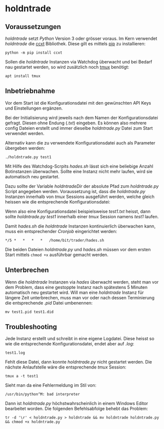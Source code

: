 # holdntrade

## Voraussetzungen

*holdntrade* setzt *Python* Version 3 oder grösser voraus.
Im Kern verwendet *holdntrade* die [ccxt](https://github.com/ccxt/ccxt) Bibliothek. Diese gilt es mittels [pip](https://pypi.org/project/pip/) zu installieren:

`python -m pip install ccxt`

Sollen die *holdntrade* Instanzen via Watchdog überwacht und bei Bedarf nau gestartet werden, so wird zusätzlich noch [tmux](https://github.com/tmux/tmux/wiki) benötigt:

`apt install tmux`


## Inbetriebnahme

Vor dem Start ist die Konfigurationsdatei mit den gewünschten API Keys und Einstellungen ergänzen.

Bei der Initialisierung wird jeweils nach dem Namen der Konfigurationsdatei gefragt. Diesen ohne Endung (*.txt*) eingeben. 
Es können also mehrere config Dateien erstellt und immer dieselbe *holdntrade.py* Datei zum Start verwendet werden.

Alternativ kann die zu verwendete Konfigurationsdatei auch als Parameter übergeben werden:

`./holdntrade.py test1`

Mit Hilfe des Watchdog-Scrpits *hades.sh* lässt sich eine beliebige Anzahl Botinstanzen überwachen.
Sollte eine Instanz nicht mehr laufen, wird sie automatisch neu gestartet.

Dazu sollte der Variable *holdntradeDir* der absolute Pfad zum *holdntrade.py* Script angegeben werden.
Voraussetzung ist, dass die *holdntrade.py* Instanzen innerhalb von *tmux* Sessions ausgeführt werden, welche gleich heissen wie die entsprechende Konfigurationsdatei:

Wenn also eine Konfigurationsdatei beispielsweise *test1.txt* heisst, dann sollte *holdntrade.py test1* innerhalb einer *tmux* Session namens *test1* laufen.

Damit *hades.sh* die *holdntrade*  Instanzen kontinuierlich überwachen kann, muss ein entsprechender *Cronjob* eingerichtet werden:

`*/5 *   *   *   *   /home/bit/trader/hades.sh`

Die beiden Dateien *holdntrade.py* und *hades.sh* müssen vor dem ersten Start mittels `chmod +x` ausführbar gemacht werden.


## Unterbrechen

Wenn die *holdntrade* Instanzen via *hades* überwacht werden, steht man vor dem Problem, dass eine gestoppte Instanz nach spätestens 5 Minuten automatisch neu gestartet wird. Will man eine *holdntrade* Instanz für längere Zeit unterbrechen, muss man vor oder nach dessen Terminierung die entsprechende *.pid* Datei umbenennen:

`mv test1.pid test1.did`


## Troubleshooting

Jede Instanz erstellt und schreibt in eine eigene Logdatei. Diese heisst so wie die entsprechende Konfigurationsdatei, endet aber auf *.log*:

`test1.log`

Fehlt diese Datei, dann konnte *holdntrade.py* nicht gestartet werden.
Die nächste Anlaufstelle wäre die entsprechende *tmux* Session:

`tmux a -t test1`

Sieht man da eine Fehlermeldung im Stil von:

`/usr/bin/python^M: bad interpreter`

Dann ist *holdntrade.py* höchstwahrscheinlich in einem Windows Editor bearbeitet worden. Die folgenden Befehlsabfolge behebt das Problem:

`tr -d '\r' < holdntrade.py > holdntrade && mv holdntrade holdntrade.py && chmod +x holdntrade.py`
